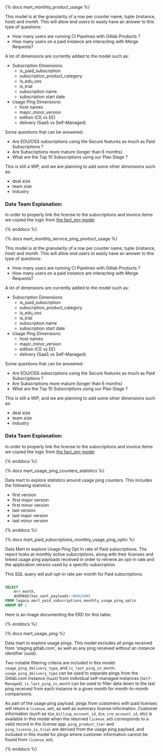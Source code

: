 {% docs mart_monthly_product_usage %}

This model is at the granularity of a row per counter name, tuple (instance, host) and month. This will allow end users to easily have an answer to this type of questions:

* How many users are running CI Pipelines with Gitlab Products ?
* How many users on a paid instance are interacting with Merge Requests?

A lot of dimensions are currently added to the model such as:

* Subscription Dimensions
  * is_paid_subscription
  * subscription_product_category
  * is_edu_oss
  * is_trial
  * subscription name
  * subscription start date
* Usage Ping Dimensions:
  * host names
  * major_minor_version
  * edition (CE vs EE)
  * delivery (SaaS vs Self-Managed)

Some questions that can be answered:

* Are EDU/OSS subscriptions using the Secure features as much as Paid Subscriptions ?
* Are Subscriptions more mature (longer than 6 months) 
* What are the Top 10 Subscriptions using our Plan Stage ?

This is still a WIP, and we are planning to add some other dimensions such as:

* deal size
* team size
* Industry

### Data Team Explanation:

In order to properly link the license to the subscriptions and invoice items we copied the logic from [the fact_mrr model](https://dbt.gitlabdata.com/#!/model/model.gitlab_snowflake.fct_mrr)

{% enddocs %}

{% docs mart_monthly_service_ping_product_usage %}

This model is at the granularity of a row per counter name, tuple (instance, host) and month. This will allow end users to easily have an answer to this type of questions:

* How many users are running CI Pipelines with Gitlab Products ?
* How many users on a paid instance are interacting with Merge Requests?

A lot of dimensions are currently added to the model such as:

* Subscription Dimensions
  * is_paid_subscription
  * subscription_product_category
  * is_edu_oss
  * is_trial
  * subscription name
  * subscription start date
* Usage Ping Dimensions:
  * host names
  * major_minor_version
  * edition (CE vs EE)
  * delivery (SaaS vs Self-Managed)

Some questions that can be answered:

* Are EDU/OSS subscriptions using the Secure features as much as Paid Subscriptions ?
* Are Subscriptions more mature (longer than 6 months) 
* What are the Top 10 Subscriptions using our Plan Stage ?

This is still a WIP, and we are planning to add some other dimensions such as:

* deal size
* team size
* Industry

### Data Team Explanation:

In order to properly link the license to the subscriptions and invoice items we copied the logic from [the fact_mrr model](https://dbt.gitlabdata.com/#!/model/model.gitlab_snowflake.fct_mrr)

{% enddocs %}

{% docs mart_usage_ping_counters_statistics %}

Data mart to explore statistics around usage ping counters. This includes the following statistics:

* first version
* first major version
* first minor version
* last version
* last major version
* last minor version

{% enddocs %}

{% docs mart_paid_subscriptions_monthly_usage_ping_optin %}

Data Mart to explore Usage Ping Opt In rate of Paid subscriptions. The report looks at monthly active subscriptions, along with their licenses and linked usage ping payloads received in order to retrieve an opt-in rate and the application version used by a specific subscription.

This SQL query will pull opt-in rate per month for Paid subscriptions:

```sql

SELECT
    mrr_month,
    AVERAGE(has_sent_payloads::BOOLEAN)
FROM legacy.mart_paid_subscriptions_monthly_usage_ping_optin
GROUP BY 1

```

Here is an image documenting the ERD for this table:

{% enddocs %}

{% docs mart_usage_ping %}

Data mart to explore usage pings. This model excludes all pings received from 'staging.gitlab.com', as well as any ping received without an instance identifier (uuid).

Two notable filtering criteria are included in this model: `usage_ping_delivery_type`, and `is_last_ping_in_month`. `usage_ping_delivery_type` can be used to separate pings from the Gitlab.com instance (`SaaS`) from individual self-managed instances (`Self-Managed`). `is_last_ping_in_month` can be used to filter data down to the last ping received from each instance in a given month for month-to-month comparisons.

As part of the usage ping payload, pings from customers with paid licenses will return a `license_md5`, as well as summary license information. Customer information (such as `dim_billing_account_id`, `dim_crm_account_id`, etc) is available in this model when the returned `license_md5` corresponds to a valid record in the license app. `ping_product_tier` and `ping_license_is_trial` are derived from the usage ping payload, and included in this model for pings where customer information cannot be found from `license_md5`.

{% enddocs %}
